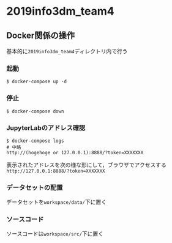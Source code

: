 # 2019info3dm_team4

## Docker関係の操作

基本的に`2019info3dm_team4`ディレクトリ内で行う

### 起動

```
$ docker-compose up -d
```

### 停止

```
$ docker-compose down
```

### JupyterLabのアドレス確認

```
$ docker-compose logs
# 中略
http://(hogehoge or 127.0.0.1):8888/?token=XXXXXXX
```

表示されたアドレスを次の様な形にして，ブラウザでアクセスする
`http://127.0.0.1:8888/?token=XXXXXXX`


### データセットの配置

データセットを`workspace/data/`下に置く

### ソースコード

ソースコードは`workspace/src/`下に置く
